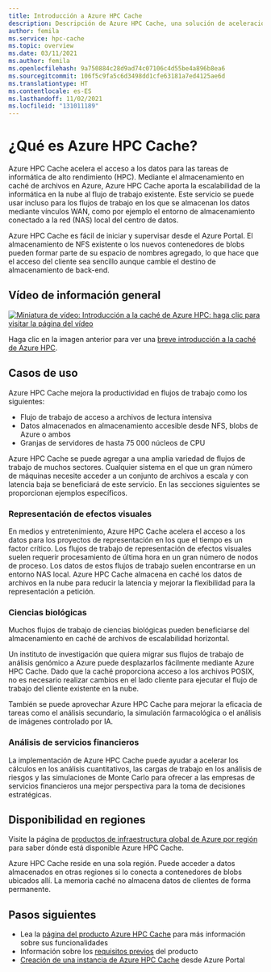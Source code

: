 ```yaml
---
title: Introducción a Azure HPC Cache
description: Descripción de Azure HPC Cache, una solución de aceleración del acceso a los archivos para la informática de alto rendimiento
author: femila
ms.service: hpc-cache
ms.topic: overview
ms.date: 03/11/2021
ms.author: femila
ms.openlocfilehash: 9a750884c28d9ad74c07106c4d55be4a896b8ea6
ms.sourcegitcommit: 106f5c9fa5c6d3498dd1cfe63181a7ed4125ae6d
ms.translationtype: HT
ms.contentlocale: es-ES
ms.lasthandoff: 11/02/2021
ms.locfileid: "131011189"
---
```

# <a name="what-is-azure-hpc-cache"></a>¿Qué es Azure HPC Cache?

Azure HPC Cache acelera el acceso a los datos para las tareas de informática de alto rendimiento (HPC). Mediante el almacenamiento en caché de archivos en Azure, Azure HPC Cache aporta la escalabilidad de la informática en la nube al flujo de trabajo existente. Este servicio se puede usar incluso para los flujos de trabajo en los que se almacenan los datos mediante vínculos WAN, como por ejemplo el entorno de almacenamiento conectado a la red (NAS) local del centro de datos.

Azure HPC Cache es fácil de iniciar y supervisar desde el Azure Portal. El almacenamiento de NFS existente o los nuevos contenedores de blobs pueden formar parte de su espacio de nombres agregado, lo que hace que el acceso del cliente sea sencillo aunque cambie el destino de almacenamiento de back-end.

## <a name="overview-video"></a>Vídeo de información general

[![Miniatura de vídeo: Introducción a la caché de Azure HPC: haga clic para visitar la página del vídeo](media/video-1-overview.png)](https://azure.microsoft.com/resources/videos/hpc-cache-overview/)

Haga clic en la imagen anterior para ver una [breve introducción a la caché de Azure HPC](https://azure.microsoft.com/resources/videos/hpc-cache-overview/).

## <a name="use-cases"></a>Casos de uso

Azure HPC Cache mejora la productividad en flujos de trabajo como los siguientes:

* Flujo de trabajo de acceso a archivos de lectura intensiva
* Datos almacenados en almacenamiento accesible desde NFS, blobs de Azure o ambos
* Granjas de servidores de hasta 75 000 núcleos de CPU

Azure HPC Cache se puede agregar a una amplia variedad de flujos de trabajo de muchos sectores. Cualquier sistema en el que un gran número de máquinas necesite acceder a un conjunto de archivos a escala y con latencia baja se beneficiará de este servicio. En las secciones siguientes se proporcionan ejemplos específicos.

### <a name="visual-effects-vfx-rendering"></a>Representación de efectos visuales

En medios y entretenimiento, Azure HPC Cache acelera el acceso a los datos para los proyectos de representación en los que el tiempo es un factor crítico. Los flujos de trabajo de representación de efectos visuales suelen requerir procesamiento de última hora en un gran número de nodos de proceso. Los datos de estos flujos de trabajo suelen encontrarse en un entorno NAS local. Azure HPC Cache almacena en caché los datos de archivos en la nube para reducir la latencia y mejorar la flexibilidad para la representación a petición.

### <a name="life-sciences"></a>Ciencias biológicas

Muchos flujos de trabajo de ciencias biológicas pueden beneficiarse del almacenamiento en caché de archivos de escalabilidad horizontal.

Un instituto de investigación que quiera migrar sus flujos de trabajo de análisis genómico a Azure puede desplazarlos fácilmente mediante Azure HPC Cache. Dado que la caché proporciona acceso a los archivos POSIX, no es necesario realizar cambios en el lado cliente para ejecutar el flujo de trabajo del cliente existente en la nube.

También se puede aprovechar Azure HPC Cache para mejorar la eficacia de tareas como el análisis secundario, la simulación farmacológica o el análisis de imágenes controlado por IA.

### <a name="financial-services-analytics"></a>Análisis de servicios financieros

La implementación de Azure HPC Cache puede ayudar a acelerar los cálculos en los análisis cuantitativos, las cargas de trabajo en los análisis de riesgos y las simulaciones de Monte Carlo para ofrecer a las empresas de servicios financieros una mejor perspectiva para la toma de decisiones estratégicas.

## <a name="region-availability"></a>Disponibilidad en regiones

Visite la página de [productos de infraestructura global de Azure por región](https://azure.microsoft.com/global-infrastructure/services/?products=hpc-cache) para saber dónde está disponible Azure HPC Cache.

Azure HPC Cache reside en una sola región. Puede acceder a datos almacenados en otras regiones si lo conecta a contenedores de blobs ubicados allí. La memoria caché no almacena datos de clientes de forma permanente.

## <a name="next-steps"></a>Pasos siguientes

* Lea la [página del producto Azure HPC Cache](https://azure.microsoft.com/services/hpc-cache) para más información sobre sus funcionalidades
* Información sobre los [requisitos previos](hpc-cache-prerequisites.md) del producto
* [Creación de una instancia de Azure HPC Cache](hpc-cache-create.md) desde Azure Portal
